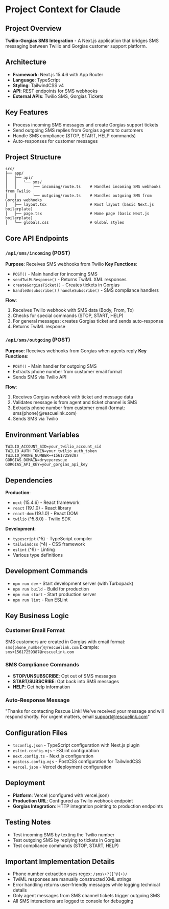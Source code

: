 # Project Context for Claude

## Project Overview
**Twilio-Gorgias SMS Integration** - A Next.js application that bridges SMS messaging between Twilio and Gorgias customer support platform.

## Architecture
- **Framework**: Next.js 15.4.6 with App Router
- **Language**: TypeScript
- **Styling**: TailwindCSS v4
- **API**: REST endpoints for SMS webhooks
- **External APIs**: Twilio SMS, Gorgias Tickets

## Key Features
- Process incoming SMS messages and create Gorgias support tickets
- Send outgoing SMS replies from Gorgias agents to customers
- Handle SMS compliance (STOP, START, HELP commands)
- Auto-responses for customer messages

## Project Structure
```
src/
├── app/
│   ├── api/
│   │   └── sms/
│   │       ├── incoming/route.ts    # Handles incoming SMS webhooks from Twilio
│   │       └── outgoing/route.ts    # Handles outgoing SMS from Gorgias webhooks
│   ├── layout.tsx                   # Root layout (basic Next.js boilerplate)
│   ├── page.tsx                     # Home page (basic Next.js boilerplate)
│   └── globals.css                  # Global styles
```

## Core API Endpoints

### `/api/sms/incoming` (POST)
**Purpose**: Receives SMS webhooks from Twilio
**Key Functions**:
- `POST()` - Main handler for incoming SMS
- `sendTwiMLResponse()` - Returns TwiML XML responses
- `createGorgiasTicket()` - Creates tickets in Gorgias
- `handleUnsubscribe()` / `handleSubscribe()` - SMS compliance handlers

**Flow**:
1. Receives Twilio webhook with SMS data (Body, From, To)
2. Checks for special commands (STOP, START, HELP)
3. For general messages: creates Gorgias ticket and sends auto-response
4. Returns TwiML response

### `/api/sms/outgoing` (POST)
**Purpose**: Receives webhooks from Gorgias when agents reply
**Key Functions**:
- `POST()` - Main handler for outgoing SMS
- Extracts phone number from customer email format
- Sends SMS via Twilio API

**Flow**:
1. Receives Gorgias webhook with ticket and message data
2. Validates message is from agent and ticket channel is SMS
3. Extracts phone number from customer email (format: sms{phone}@rescuelink.com)
4. Sends SMS via Twilio

## Environment Variables
```env
TWILIO_ACCOUNT_SID=your_twilio_account_sid
TWILIO_AUTH_TOKEN=your_twilio_auth_token
TWILIO_PHONE_NUMBER=+15617259387
GORGIAS_DOMAIN=dryeyerescue
GORGIAS_API_KEY=your_gorgias_api_key
```

## Dependencies
**Production**:
- `next` (15.4.6) - React framework
- `react` (19.1.0) - React library
- `react-dom` (19.1.0) - React DOM
- `twilio` (^5.8.0) - Twilio SDK

**Development**:
- `typescript` (^5) - TypeScript compiler
- `tailwindcss` (^4) - CSS framework
- `eslint` (^9) - Linting
- Various type definitions

## Development Commands
- `npm run dev` - Start development server (with Turbopack)
- `npm run build` - Build for production
- `npm run start` - Start production server
- `npm run lint` - Run ESLint

## Key Business Logic

### Customer Email Format
SMS customers are created in Gorgias with email format: `sms{phone_number}@rescuelink.com`
Example: `sms+15617259387@rescuelink.com`

### SMS Compliance Commands
- **STOP/UNSUBSCRIBE**: Opt out of SMS messages
- **START/SUBSCRIBE**: Opt back into SMS messages  
- **HELP**: Get help information

### Auto-Response Message
"Thanks for contacting Rescue Link! We've received your message and will respond shortly. For urgent matters, email support@rescuelink.com"

## Configuration Files
- `tsconfig.json` - TypeScript configuration with Next.js plugin
- `eslint.config.mjs` - ESLint configuration
- `next.config.ts` - Next.js configuration
- `postcss.config.mjs` - PostCSS configuration for TailwindCSS
- `vercel.json` - Vercel deployment configuration

## Deployment
- **Platform**: Vercel (configured with vercel.json)
- **Production URL**: Configured as Twilio webhook endpoint
- **Gorgias Integration**: HTTP integration pointing to production endpoints

## Testing Notes
- Test incoming SMS by texting the Twilio number
- Test outgoing SMS by replying to tickets in Gorgias
- Test compliance commands (STOP, START, HELP)

## Important Implementation Details
- Phone number extraction uses regex: `/sms\+?([^@]+)/`
- TwiML responses are manually constructed XML strings
- Error handling returns user-friendly messages while logging technical details
- Only agent messages from SMS channel tickets trigger outgoing SMS
- All SMS interactions are logged to console for debugging